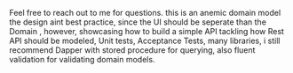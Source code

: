 
Feel free to reach out to me for questions.
this is an anemic domain model the design aint best practice, since the UI should be seperate than the Domain , however, showcasing how to build a simple API tackling how Rest API should be modeled, Unit tests, Acceptance Tests, many libraries, i still recommend Dapper with stored procedure for querying, also fluent validation for validating domain models.
